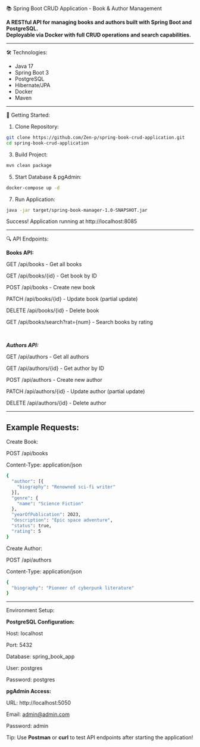 📚 Spring Boot CRUD Application - Book & Author Management

**A RESTful API for managing books and authors built with Spring Boot and PostgreSQL.  
Deployable via Docker with full CRUD operations and search capabilities.**

---

🛠 Technologies:
- Java 17 
- Spring Boot 3 
- PostgreSQL
- Hibernate/JPA 
- Docker
- Maven

---

🚀 Getting Started:

1. Clone Repository:
```bash
git clone https://github.com/Zen-p/spring-book-crud-application.git
cd spring-book-crud-application
```
3. Build Project:
```bash
mvn clean package
```

5. Start Database & pgAdmin:
```bash
docker-compose up -d
```

7. Run Application:
```bash
java -jar target/spring-book-manager-1.0-SNAPSHOT.jar
```

Success! Application running at http://localhost:8085

---

🔍 API Endpoints:

**Books API:**

GET     /api/books              - Get all books

GET     /api/books/{id}         - Get book by ID

POST    /api/books              - Create new book

PATCH   /api/books/{id}         - Update book (partial update)

DELETE  /api/books/{id}         - Delete book

GET     /api/books/search?rat={num} - Search books by rating

<br>

***Authors API:***

GET     /api/authors            - Get all authors

GET     /api/authors/{id}       - Get author by ID

POST    /api/authors            - Create new author

PATCH   /api/authors/{id}       - Update author (partial update)

DELETE  /api/authors/{id}       - Delete author

---

<h2>Example Requests:</h2>

Create Book:

POST /api/books

Content-Type: application/json

```bash
{
  "author": [{
    "biography": "Renowned sci-fi writer"
  }],
  "genre": {
    "name": "Science Fiction"
  },
  "yearOfPublication": 2023,
  "description": "Epic space adventure",
  "status": true,
  "rating": 5
}
```

Create Author:

POST /api/authors

Content-Type: application/json

```bash
{
  "biography": "Pioneer of cyberpunk literature"
}
```

---

Environment Setup:

**PostgreSQL Configuration:**

Host:       localhost

Port:       5432

Database:   spring_book_app

User:       postgres

Password:   postgres

**pgAdmin Access:**

URL:        http://localhost:5050

Email:      admin@admin.com

Password:   admin

Tip: Use **Postman** or **curl** to test API endpoints after starting the application!
